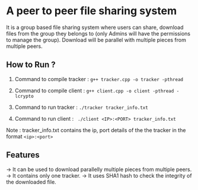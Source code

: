 # A peer to peer file sharing system

It is a group based file sharing system where users can share, download files from the group they belongs to (only Admins will have the permissions to manage the group). Download will be parallel with multiple pieces from multiple peers.


## How to Run ?

1. Command to compile tracker : `g++ tracker.cpp -o tracker -pthread`

2. Command to compile client : `g++ client.cpp -o client -pthread -lcrypto`

3. Command to run tracker : `./tracker tracker_info.txt`

4. Command to run client : ` ./client <IP>:<PORT> tracker_info.txt`

Note : tracker_info.txt contains the ip, port details of the the tracker in the format `<ip>:<port>`

## Features
-> It can be used to download parallelly multiple pieces from multiple peers.
-> It contains only one tracker.
-> It uses SHA1 hash to check the integrity of the downloaded file.
